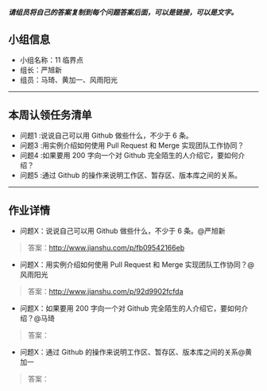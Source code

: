 
##### 请组员将自己的答案复制到每个问题答案后面，可以是链接，可以是文字。

## 小组信息
- 小组名称：11 临界点
- 组长：严旭新
- 组员：马琦、黄加一、风雨阳光

----
## 本周认领任务清单
- 问题1 :说说自己可以用 Github 做些什么，不少于 6 条。
- 问题3 :用实例介绍如何使用 Pull Request 和 Merge 实现团队工作协同？
- 问题4 :如果要用 200 字向一个对 Github 完全陌生的人介绍它，要如何介绍？
- 问题5 :通过 Github 的操作来说明工作区、暂存区、版本库之间的关系。

------
## 作业详情
- 问题X：说说自己可以用 Github 做些什么，不少于 6 条。@严旭新
> 答案：http://www.jianshu.com/p/fb09542166eb

- 问题X：用实例介绍如何使用 Pull Request 和 Merge 实现团队工作协同？@风雨阳光
> 答案：http://www.jianshu.com/p/92d9902fcfda

- 问题X：如果要用 200 字向一个对 Github 完全陌生的人介绍它，要如何介绍？@马琦
> 答案：

- 问题X：通过 Github 的操作来说明工作区、暂存区、版本库之间的关系@黄加一
> 答案：
